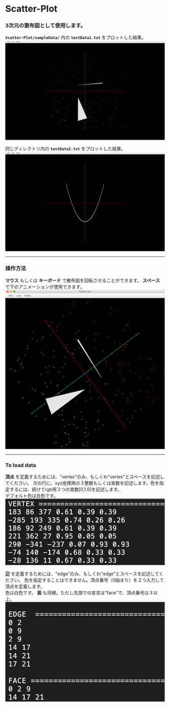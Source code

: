 # Scatter-Plot

### 3次元の散布図として使用します。
**`Scatter-Plot/sampleData/`** 内の **`testData1.txt`** をプロットした結果。  
![sampleImage-1](/info/testData1.png)

同じディレクトリ内の **`testData2.txt`** をプロットした結果。  
![sampleImage-2](/info/testData2.png)

---

### 操作方法
**マウス** もしくは **キーボード** で散布図を回転させることができます。
**スペース** で下のアニメーションが使用できます。
![sampleGifLQ](/info/sampleGifLQ.gif)

---

### To load data
**頂点** を定義するためには、"vertex"のみ、もしくわ"vertex"とスペースを記述してください。
次の行に、xyz座標用の３整数もしくは実数を記述します。色を指定するには、続けてrgb用３つの実数[0,1.0]を記述します。  
デフォルト色は白色です。  
![sampleInfo1](/info/sampleInfo1.png)

**辺** を定義するためには、"edge"のみ、もしくわ"edge"とスペースを記述してください。
色を指定することはできません。頂点番号（0始まり）を２つ入力して頂点を定義します。  
色は白色です。
**面** も同様。ただし先頭での宣言は"face"で、頂点番号は３以上。
![sampleInfo2](/info/sampleInfo2.png)

